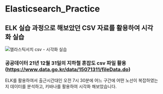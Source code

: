 # Elasticsearch_Practice
ELK 실습 과정으로 해보았던 CSV 자료를 활용하여 시각화 실습
------
![엘라스틱서치 csv - 시각화 실습](https://user-images.githubusercontent.com/113497486/233835845-16d13123-c001-45b8-ac51-e866fa11e0a0.png)

### 공공데이터 21년 12월 31일의 지하철 혼잡도 csv 파일 활용(https://www.data.go.kr/data/15071311/fileData.do)

ELK를 활용하여서 출근시간대인 오전 7시 30분에 어느 구간에 어떤 노선이 복잡하였는지 데이터를 분석하고, 키바나를 활용하여 시각화 해보았습니다.
